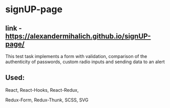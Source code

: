 # signUP-page

## link - https://alexandermihalich.github.io/signUP-page/

This test task implements a form with validation, comparison of the authenticity of passwords, custom radio inputs and sending data to an alert

## Used:

React, React-Hooks, React-Redux,

Redux-Form, Redux-Thunk, SCSS, SVG
